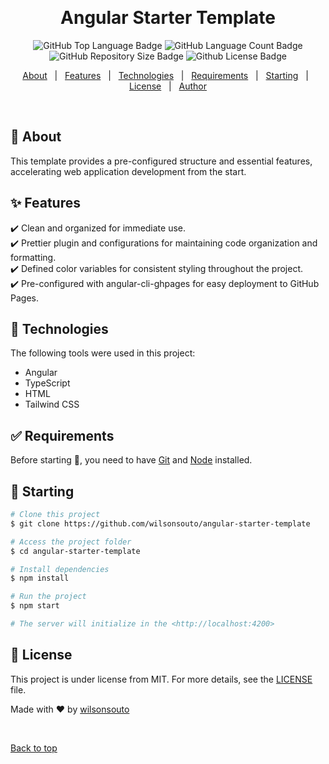 &#xa0;

<h1 align="center">Angular Starter Template</h1>

<p align="center">

<img alt="GitHub Top Language Badge" src="https://img.shields.io/github/languages/top/wilsonsouto/angular-starter-template?&color=56BEB8"/>

<img alt="GitHub Language Count Badge" src="https://img.shields.io/github/languages/count/wilsonsouto/angular-starter-template?&color=56BEB8"/>

<img alt="GitHub Repository Size Badge" src="https://img.shields.io/github/repo-size/wilsonsouto/angular-starter-template?&color=56BEB8"/>

<img alt="Github License Badge" src="https://img.shields.io/github/license/wilsonsouto/angular-starter-template?color=56BEB8">

</p>

<p align="center">
  <a href="#dart-about">About</a> &#xa0; | &#xa0; 
  <a href="#sparkles-features">Features</a> &#xa0; | &#xa0;
  <a href="#rocket-technologies">Technologies</a> &#xa0; | &#xa0;
  <a href="#white_check_mark-requirements">Requirements</a> &#xa0; | &#xa0;
  <a href="#checkered_flag-starting">Starting</a> &#xa0; | &#xa0;
  <a href="#memo-license">License</a> &#xa0; | &#xa0;
  <a href="https://github.com/wilsonsouto" target="_blank">Author</a>
</p>

<br>

## :dart: About

This template provides a pre-configured structure and essential features, accelerating web application development from the start.

## :sparkles: Features

:heavy_check_mark: Clean and organized for immediate use.\
:heavy_check_mark: Prettier plugin and configurations for maintaining code organization and formatting.\
:heavy_check_mark: Defined color variables for consistent styling throughout the project.\
:heavy_check_mark: Pre-configured with angular-cli-ghpages for easy deployment to GitHub Pages.

## :rocket: Technologies

The following tools were used in this project:

- Angular
- TypeScript
- HTML
- Tailwind CSS

## :white_check_mark: Requirements

Before starting :checkered_flag:, you need to have [Git](https://git-scm.com) and [Node](https://nodejs.org/en/) installed.

## :checkered_flag: Starting

```bash
# Clone this project
$ git clone https://github.com/wilsonsouto/angular-starter-template

# Access the project folder
$ cd angular-starter-template

# Install dependencies
$ npm install

# Run the project
$ npm start

# The server will initialize in the <http://localhost:4200>
```

## :memo: License

This project is under license from MIT. For more details, see the [LICENSE](LICENSE) file.

Made with :heart: by [wilsonsouto](https://github.com/wilsonsouto)

&#xa0;

<a href="#top">Back to top</a>
